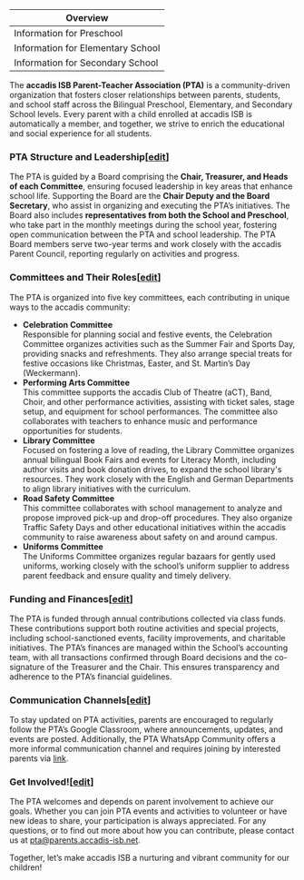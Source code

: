 | Overview |
| --- |
| Information for Preschool | yes |
| Information for Elementary School | yes |
| Information for Secondary School | yes |

The **accadis ISB Parent-Teacher Association (PTA)** is a community-driven organization that fosters closer relationships between parents, students, and school staff across the Bilingual Preschool, Elementary, and Secondary School levels. Every parent with a child enrolled at accadis ISB is automatically a member, and together, we strive to enrich the educational and social experience for all students.

### PTA Structure and Leadership\[[edit](/ISB-Eltern-wiki/en/index.php?title=Parent_Teacher_Association_(PTA)&action=edit&section=1 "Edit section: PTA Structure and Leadership")\]

The PTA is guided by a Board comprising the **Chair, Treasurer, and Heads of each Committee**, ensuring focused leadership in key areas that enhance school life. Supporting the Board are the **Chair Deputy and the Board Secretary**, who assist in organizing and executing the PTA’s initiatives. The Board also includes **representatives from both the School and Preschool**, who take part in the monthly meetings during the school year, fostering open communication between the PTA and school leadership. The PTA Board members serve two-year terms and work closely with the accadis Parent Council, reporting regularly on activities and progress.

### Committees and Their Roles\[[edit](/ISB-Eltern-wiki/en/index.php?title=Parent_Teacher_Association_(PTA)&action=edit&section=2 "Edit section: Committees and Their Roles")\]

The PTA is organized into five key committees, each contributing in unique ways to the accadis community:

-   **Celebration Committee**  
    Responsible for planning social and festive events, the Celebration Committee organizes activities such as the Summer Fair and Sports Day, providing snacks and refreshments. They also arrange special treats for festive occasions like Christmas, Easter, and St. Martin’s Day (Weckermann).
-   **Performing Arts Committee**  
    This committee supports the accadis Club of Theatre (aCT), Band, Choir, and other performance activities, assisting with ticket sales, stage setup, and equipment for school performances. The committee also collaborates with teachers to enhance music and performance opportunities for students.
-   **Library Committee**  
    Focused on fostering a love of reading, the Library Committee organizes annual bilingual Book Fairs and events for Literacy Month, including author visits and book donation drives, to expand the school library's resources. They work closely with the English and German Departments to align library initiatives with the curriculum.
-   **Road Safety Committee**  
    This committee collaborates with school management to analyze and propose improved pick-up and drop-off procedures. They also organize Traffic Safety Days and other educational initiatives within the accadis community to raise awareness about safety on and around campus.
-   **Uniforms Committee**  
    The Uniforms Committee organizes regular bazaars for gently used uniforms, working closely with the school’s uniform supplier to address parent feedback and ensure quality and timely delivery.

### Funding and Finances\[[edit](/ISB-Eltern-wiki/en/index.php?title=Parent_Teacher_Association_(PTA)&action=edit&section=3 "Edit section: Funding and Finances")\]

The PTA is funded through annual contributions collected via class funds. These contributions support both routine activities and special projects, including school-sanctioned events, facility improvements, and charitable initiatives. The PTA’s finances are managed within the School’s accounting team, with all transactions confirmed through Board decisions and the co-signature of the Treasurer and the Chair. This ensures transparency and adherence to the PTA’s financial guidelines.

### Communication Channels\[[edit](/ISB-Eltern-wiki/en/index.php?title=Parent_Teacher_Association_(PTA)&action=edit&section=4 "Edit section: Communication Channels")\]

To stay updated on PTA activities, parents are encouraged to regularly follow the PTA’s Google Classroom, where announcements, updates, and events are posted. Additionally, the PTA WhatsApp Community offers a more informal communication channel and requires joining by interested parents via [link](https://chat.whatsapp.com/JYdvo3nQdrK6XdauPIPKOP).

### Get Involved!\[[edit](/ISB-Eltern-wiki/en/index.php?title=Parent_Teacher_Association_(PTA)&action=edit&section=5 "Edit section: Get Involved!")\]

The PTA welcomes and depends on parent involvement to achieve our goals. Whether you can join PTA events and activities to volunteer or have new ideas to share, your participation is always appreciated. For any questions, or to find out more about how you can contribute, please contact us at [pta@parents.accadis-isb.net](mailto:pta@parents.accadis-isb.net).

Together, let’s make accadis ISB a nurturing and vibrant community for our children!